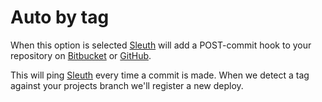 # Auto by tag

When this option is selected [Sleuth](https://sleuth.io/) will add a POST-commit hook to your repository on [Bitbucket](https://bitbucket.org/) or [GitHub](https://github.com/).

This will ping [Sleuth](https://sleuth.io/) every time a commit is made. When we detect a tag against your projects branch we'll register a new deploy.

